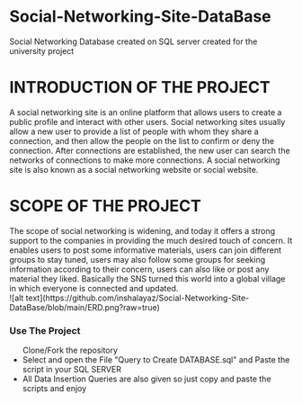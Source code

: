 # Social-Networking-Site-DataBase
Social Networking Database created on SQL server created for the university project
<h1>INTRODUCTION OF THE PROJECT</h1>
A social networking site is an online platform that allows users to create a
public profile and interact with other users. Social networking sites usually
allow a new user to provide a list of people with whom they share a
connection, and then allow the people on the list to confirm or deny the
connection. After connections are established, the new user can search the
networks of connections to make more connections.
A social networking site is also known as a social networking website or
social website.

<h1>SCOPE OF THE PROJECT</h1>
The scope of social networking is widening, and today it offers a strong
support to the companies in providing the much desired touch of concern.
It enables users to post some informative materials, users can join different
groups to stay tuned, users may also follow some groups for seeking
information according to their concern, users can also like or post any
material they liked. Basically the SNS turned this world into a global village
in which everyone is connected and updated.
<br>
![alt text](https://github.com/inshalayaz/Social-Networking-Site-DataBase/blob/main/ERD.png?raw=true)

<h3>Use The Project</h3>
<ul>
<l1>Clone/Fork the repository</l1>
<li>Select and open the File "Query to Create DATABASE.sql" and Paste the script in your SQL SERVER </l1>
<li>All Data Insertion Queries are also given so just copy and paste the scripts and enjoy</li>
</ul>
